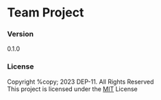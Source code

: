 # Team Project

### Version
0.1.0

### License
Copyright %copy; 2023 DEP-11. All Rights Reserved <br>
This project is licensed under the [MIT](LICENSE.txt) License